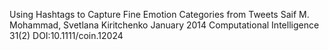 Using Hashtags to Capture Fine Emotion Categories from Tweets
Saif M. Mohammad, Svetlana Kiritchenko
January 2014 Computational Intelligence 31(2) DOI:10.1111/coin.12024
